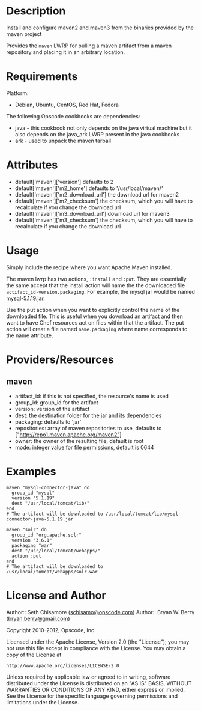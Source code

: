 Description
===========

Install and configure maven2 and maven3 from the binaries provided by
the maven project

Provides the `maven` LWRP for pulling a maven artifact from a maven repository and
placing it in an arbitrary location.


Requirements
============

Platform:

* Debian, Ubuntu, CentOS, Red Hat, Fedora

The following Opscode cookbooks are dependencies:

* java - this cookbook not only depends on the java virtual machine
  but it also depends on the java_ark LWRP present in the java cookbooks
* ark - used to unpack the maven tarball

Attributes
==========

* default['maven']['version']  defaults to 2
* default['maven']['m2_home']  defaults to  '/usr/local/maven/'
* default['maven']['m2_download_url']  the download url for maven2
* default['maven']['m2_checksum']  the checksum, which you will have
 to recalculate if you change the download url
* default['maven']['m3_download_url'] download url for maven3
* default['maven']['m3_checksum'] the checksum, which you will have
 to recalculate if you change the download url


Usage
=====

Simply include the recipe where you want Apache Maven installed.

The maven lwrp has two actions, `:install` and `:put`. They are essentially the same accept
that the install action will name the the downloaded file `actifact_id-version.packaging`. For example, the
mysql jar would be named mysql-5.1.19.jar. 

Use the put action when you want to explicitly control the 
name of the downloaded file. This is useful when you download an artifact and then want to have Chef resources
act on files within that the artifact. The put action will creat a file named `name.packaging` where name corresponds to the name
attribute.


Providers/Resources
===================

maven
-----

* artifact_id: if this is not specified, the resource's name is used
* group_id: group_id for the artifact
* version: version of the artifact
* dest: the destination folder for the jar and its dependencies
* packaging: defaults to 'jar'
* repositories: array of maven repositories to use, defaults to
 ["http://repo1.maven.apache.org/maven2"]
* owner: the owner of the resulting file, default is root
* mode: integer value for file permissions, default is 0644


# Examples
```
maven "mysql-connector-java" do
  group_id "mysql"
  version "5.1.19"
  dest "/usr/local/tomcat/lib/"
end
# The artifact will be downloaded to /usr/local/tomcat/lib/mysql-connector-java-5.1.19.jar
```

```
maven "solr" do
  group_id "org.apache.solr"
  version "3.6.1"
  packaging "war"
  dest "/usr/local/tomcat/webapps/"
  action :put
end
# The artifact will be downloaded to /usr/local/tomcat/webapps/solr.war
```


License and Author
==================

Author:: Seth Chisamore (<schisamo@opscode.com>)
Author:: Bryan W. Berry (<bryan.berry@gmail.com>)

Copyright 2010-2012, Opscode, Inc.

Licensed under the Apache License, Version 2.0 (the "License");
you may not use this file except in compliance with the License.
You may obtain a copy of the License at

    http://www.apache.org/licenses/LICENSE-2.0

Unless required by applicable law or agreed to in writing, software
distributed under the License is distributed on an "AS IS" BASIS,
WITHOUT WARRANTIES OR CONDITIONS OF ANY KIND, either express or implied.
See the License for the specific language governing permissions and
limitations under the License.
